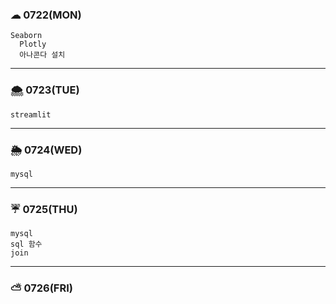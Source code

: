 
### ☁ 0722(MON)
  	Seaborn
	  Plotly
	  아나콘다 설치

---

### 🌨 0723(TUE)
    streamlit


---

### 🌦 0724(WED)
 	mysql

---

### ☔ 0725(THU)
	mysql
	sql 함수
	join

---

### ⛅ 0726(FRI)

